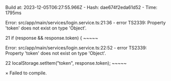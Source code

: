 
Build at: 2023-12-05T06:27:55.966Z - Hash: dae674f2eda61d52 - Time: 1795ms

Error: src/app/main/services/login.service.ts:21:36 - error TS2339: Property 'token' does not exist on type 
'Object'.

21           if (response && response.token) {
                                      ~~~~~


Error: src/app/main/services/login.service.ts:22:52 - error TS2339: Property 'token' does not exist on type 
'Object'.

22             localStorage.setItem("token", response.token);
                                                      ~~~~~




× Failed to compile.
